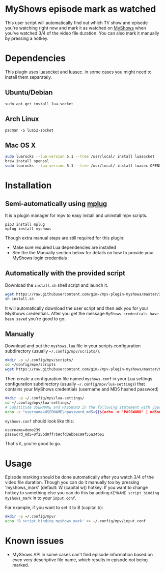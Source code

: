 # MyShows episode mark as watched

This user script will automatically find out which TV show and episode you're watching right now and mark it as watched on [MyShows](https://myshows.me) when you've watched 3/4 of the video file duration. You can also mark it manually by pressing a hotkey.

# Dependencies

This plugin uses [luasocket](https://github.com/diegonehab/luasocket) and [luasec](https://github.com/brunoos/luasec). In some cases you might need to install them separately.

## Ubuntu/Debian

`sudo apt-get install lua-socket`

## Arch Linux

`pacman -S lua52-socket`

## Mac OS X

```bash
sudo luarocks --lua-version 5.1 --tree /usr/local/ install luasocket
brew install openssl
sudo luarocks --lua-version 5.1 --tree /usr/local/ install luasec OPENSSL_DIR=/opt/homebrew/opt/openssl@3
```

# Installation

## Semi-automatically using [mplug](https://github.com/Nudin/mplug)

It is a plugin manager for mpv to easy install and uninstall mpv scripts.

```
pip3 install mplug
mplug install myshows
```

Though extra manual steps are still required for this plugin:
- Make sure required Lua dependencies are installed
- See the the Manually section below for details on how to provide your MyShows login credentials

## Automatically with the provided script

Download the `install.sh` shell script and launch it.
```Bash
wget https://raw.githubusercontent.com/gim-/mpv-plugin-myshows/master/install.sh
sh install.sh
```
It will automatically download the user script and then ask you for your MyShows credentials. After you get the message `MyShows credentials have been saved` you're good to go.

## Manually

Download and put the `myshows.lua` file in your scripts configuration subdirectory (usually `~/.config/mpv/scripts/`).
```Bash
mkdir -p ~/.config/mpv/scripts/
cd ~/config/mpv/scripts
wget https://raw.githubusercontent.com/gim-/mpv-plugin-myshows/master/myshows.lua
```
Then create a configuration file named `myshows.conf` in your Lua settings configuration subdirectory (usually `~/.config/mpv/lua-settings`) that contains your MyShows credentials (username and MD5 hashed password)
```Bash
mkdir -p ~/.config/mpv/lua-settings/
cd ~/.config/mpv/lua-settings/
# Substitude USERNAME and PASSWORD in the following statement with your MyShows credentials.
echo -e "username=USERNAME\npassword_md5=${$(echo -n 'PASSWORD' | md5sum)%  -*}" > ~/.config/mpv/lua-settings/myshows.conf
```
`myshows.conf` should look like this:
```
username=demo239
password_md5=0f25bd0ff7b9cfd3ebbec99f55a34b61
```
That's it, you're good to go.

# Usage

Episode marking should be done automatically after you watch 3/4 of the video file duration. Though you can do it manually too by pressing 'myshows_mark' (default: W (capital w)) hotkey. If you want to change hotkey to something else you can do this by adding `KEYNAME script_binding myshows_mark` in to your `input.conf`.

For example, if you want to set it to B (capital b):
```Bash
mkdir -p ~/.config/mpv/
echo 'B script_binding myshows_mark' >> ~/.config/mpv/input.conf
```

# Known issues

* MyShows API in some cases can't find episode information based on even very descriptive file name, which results in episode not being marked.
